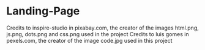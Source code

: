 # Landing-Page
Credits to inspire-studio in pixabay.com, the creator of the images html.png, js.png, dots.png and css.png used in the project 
Credits to luis gomes in pexels.com, the creator of the image code.jpg used in this project 
